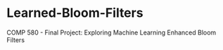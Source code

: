 # Learned-Bloom-Filters
COMP 580 - Final Project: Exploring Machine Learning Enhanced Bloom Filters
